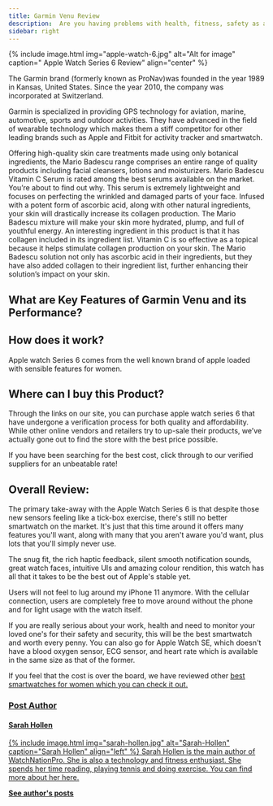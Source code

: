 ```yaml
---
title: Garmin Venu Review
description:  Are you having problems with health, fitness, safety as a women? Do you want to have a better and portable health monitor with you? Here you will find out how you can easily fix this by...
sidebar: right
---
```

{% include image.html img="apple-watch-6.jpg" alt="Alt for image" caption="
Apple Watch Series 6 Review" align="center" %}

The Garmin brand (formerly known as ProNav)was founded in the year 1989 in Kansas, United States. Since the year 2010, the company was incorporated at Switzerland.

Garmin is specialized in providing GPS technology for aviation, marine, automotive, sports and outdoor activities. They have advanced in the field of wearable technology which makes them a stiff competitor for other leading  brands such as Apple and Fitbit for activity tracker and smartwatch.

Offering high-quality skin care treatments made using only botanical ingredients, the Mario Badescu range comprises an entire range of quality products including facial cleansers, lotions and moisturizers.
Mario Badescu Vitamin C Serum is rated among the best serums available on the market. You’re about to find out why.
This serum is extremely lightweight and focuses on perfecting the wrinkled and damaged parts of your face. Infused with a potent form of ascorbic acid, along with other natural ingredients, your skin will drastically increase its collagen production.
The Mario Badescu mixture will make your skin more hydrated, plump, and full of youthful energy. An interesting ingredient in this product is that it has collagen included in its ingredient list. Vitamin C is so effective as a topical because it helps stimulate collagen production on your skin.
The Mario Badescu solution not only has ascorbic acid in their ingredients, but they have also added collagen to their ingredient list, further enhancing their solution’s impact on your skin.

## What are Key Features of Garmin Venu and its Performance?

<script src="https://cdn.commoninja.com/sdk/latest/commonninja.js" defer></script>
<div class="commonninja_component" comp-type="comparison_table" comp-id="56fbf9a5-24d3-4da2-a27f-942ab55d1332"></div>

## How does it work?
Apple watch Series 6 comes from the well known brand of apple loaded with sensible features for women.
<!--Insert  1 Youtube Video here-->

## Where can I buy this Product?

Through the links on our site, you can purchase apple watch series 6 that have undergone a verification process for both quality and affordability. While other online vendors and retailers try to up-sale their products, we’ve actually gone out to find the store with the best price possible.

If you have been searching for the best cost, click through to our verified suppliers for an unbeatable rate!

## Overall Review:
The primary take-away with the Apple Watch Series 6 is that despite those new sensors feeling like a tick-box exercise, there's still no better smartwatch on the market. It's just that this time around it offers many features you'll want, along with many that you aren't aware you'd want, plus lots that you'll simply never use.

The snug fit, the rich haptic feedback, silent smooth notification sounds, great watch faces, intuitive UIs and amazing colour rendition, this watch has all that it takes to be the best out of Apple's stable yet.

Users will not feel to lug around my iPhone 11 anymore. With the cellular connection, users are completely free to move around without the phone and for light usage with the watch itself.

If you are really serious about your work, health and need to monitor your loved one's for their safety and security, this will be the best smartwatch and worth every penny. You can also go for Apple Watch SE, which doesn't have a blood oxygen sensor, ECG sensor, and heart rate which is available in the same size as that of the former.

If you feel that the cost is over the board, we have reviewed other <u><a href="https://www.watchnationpro.com/">best smartwatches for women</a><u> which you can check it out.

### Post Author
#### Sarah Hollen
{% include image.html img="sarah-hollen.jpg" alt="Sarah-Hollen" caption="Sarah Hollen" align="left" %}
Sarah Hollen is the main author of WatchNationPro. She is also a technology and fitness enthusiast. She spends her time reading, playing tennis and doing exercise. You can find more about her <a href="about-us">here</a>.

<b><a href="https://www.watchnationpro.com/authors/sarah-hollen/">See author's posts</a></b>

<a href="{{ author.twitter }}" data-uk-icon="icon: twitter" class="uk-icon-link uk-icon" target="_blank"></a>
<a href="{{ author.facebook }}" data-uk-icon="ratio: 1.4; icon: facebook" class="uk-icon-link uk-icon" target="_blank"></a>
